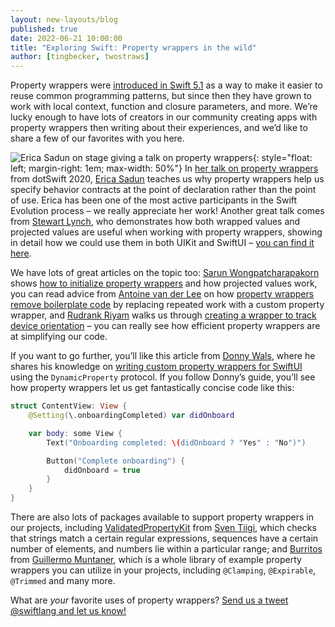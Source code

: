 ```yaml
---
layout: new-layouts/blog
published: true
date: 2022-06-21 10:00:00
title: "Exploring Swift: Property wrappers in the wild"
author: [tingbecker, twostraws]
---
```


Property wrappers were [introduced in Swift 5.1](https://github.com/swiftlang/swift-evolution/blob/main/proposals/0258-property-wrappers.md) as a way to make it easier to reuse common programming patterns, but since then they have grown to work with local context, function and closure parameters, and more. We’re lucky enough to have lots of creators in our community creating apps with property wrappers then writing about their experiences, and we’d like to share a few of our favorites with you here.

![Erica Sadun on stage giving a talk on property wrappers](/assets/images/property-wrappers-blog/erica.png){: style="float: left; margin-right: 1em; max-width: 50%"}
In [her talk on property wrappers](https://www.youtube.com/watch?v=ctNMf_qVXPg) from dotSwift 2020, [Erica Sadun](https://github.com/erica) teaches us why property wrappers help us specify behavior contracts at the point of declaration rather than the point of use. Erica has been one of the most active participants in the Swift Evolution process – we really appreciate her work! Another great talk comes from [Stewart Lynch](https://github.com/StewartLynch), who demonstrates how both wrapped values and projected values are useful when working with property wrappers, showing in detail how we could use them in both UIKit and SwiftUI – [you can find it here](https://www.youtube.com/watch?v=AXfSE2ET8c8).

We have lots of great articles on the topic too: [Sarun Wongpatcharapakorn](https://github.com/sarunw) shows [how to initialize property wrappers](https://sarunw.com/posts/what-is-property-wrappers-in-swift) and how projected values work, you can read advice from [Antoine van der Lee](https://github.com/AvdLee) on how [property wrappers remove boilerplate code](https://www.avanderlee.com/swift/property-wrappers/) by replacing repeated work with a custom property wrapper, and [Rudrank Riyam](https://github.com/rudrankriyam) walks us through [creating a wrapper to track device orientation](https://rudrank.blog/orientation-property-wrapper-in-swiftui) – you can really see how efficient property wrappers are at simplifying our code.

If you want to go further, you’ll like this article from [Donny Wals](https://github.com/donnywals), where he shares his knowledge on [writing custom property wrappers for SwiftUI](https://www.donnywals.com/writing-custom-property-wrappers-for-swiftui/) using the `DynamicProperty` protocol. If you follow Donny’s guide, you’ll see how property wrappers let us get fantastically concise code like this:

```swift
struct ContentView: View {
    @Setting(\.onboardingCompleted) var didOnboard

    var body: some View {
        Text("Onboarding completed: \(didOnboard ? "Yes" : "No")")

        Button("Complete onboarding") {
            didOnboard = true
        }
    }
}
```

There are also lots of packages available to support property wrappers in our projects, including [ValidatedPropertyKit](https://github.com/SvenTiigi/ValidatedPropertyKit) from [Sven Tiigi](https://github.com/SvenTiigi/), which checks that strings match a certain regular expressions, sequences have a certain number of elements, and numbers lie within a particular range; and [Burritos](https://github.com/guillermomuntaner/Burritos) from [Guillermo Muntaner](https://github.com/guillermomuntaner), which is a whole library of example property wrappers you can utilize in your projects, including `@Clamping`, `@Expirable`, `@Trimmed` and many more.

What are *your* favorite uses of property wrappers? [Send us a tweet @swiftlang and let us know!](https://twitter.com/swiftlang)
